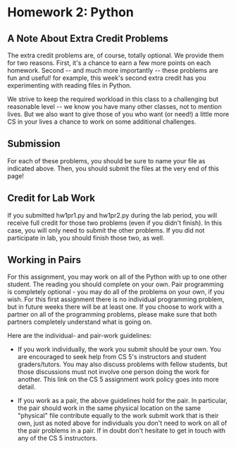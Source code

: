 # Homework 2: Python

## A Note About Extra Credit Problems

The extra credit problems are, of course, totally optional. We provide them for two reasons. First, it's a chance to earn a few more points on each homework. Second -- and much more importantly -- these problems are fun and useful! for example, this week's second extra credit has you experimenting with reading files in Python.

We strive to keep the required workload in this class to a challenging but reasonable level -- we know you have many other classes, not to mention lives. But we also want to give those of you who want (or need!) a little more CS in your lives a chance to work on some additional challenges.

## Submission

For each of these problems, you should be sure to name your file as indicated above. Then, you should submit the files at the very end of this page!

## Credit for Lab Work

If you submitted hw1pr1.py and hw1pr2.py during the lab period, you will receive full credit for those two problems (even if you didn't finish). In this case, you will only need to submit the other problems. If you did not participate in lab, you should finish those two, as well.

## Working in Pairs

For this assignment, you may work on all of the Python with up to one other student. The reading you should complete on your own. Pair programming is completely optional - you may do all of the problems on your own, if you wish. For this first assignment there is no individual programming problem, but in future weeks there will be at least one. If you choose to work with a partner on all of the programming problems, please make sure that both partners completely understand what is going on.

Here are the individual- and pair-work guidelines:

- If you work individually, the work you submit should be your own. You are encouraged to seek help from CS 5's instructors and student graders/tutors. You may also discuss problems with fellow students, but those discussions must not involve one person doing the work for another. This link on the CS 5 assignment work policy goes into more detail.

- If you work as a pair, the above guidelines hold for the pair. In particular, the pair should work in the same physical location on the same "physical" file contribute equally to the work submit work that is their own, just as noted above for individuals you don't need to work on all of the pair problems in a pair. If in doubt don't hesitate to get in touch with any of the CS 5 instructors.
